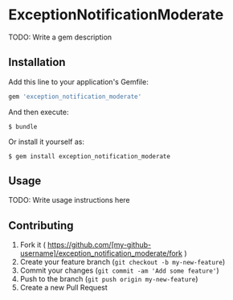 # ExceptionNotificationModerate

TODO: Write a gem description

## Installation

Add this line to your application's Gemfile:

```ruby
gem 'exception_notification_moderate'
```

And then execute:

    $ bundle

Or install it yourself as:

    $ gem install exception_notification_moderate

## Usage

TODO: Write usage instructions here

## Contributing

1. Fork it ( https://github.com/[my-github-username]/exception_notification_moderate/fork )
2. Create your feature branch (`git checkout -b my-new-feature`)
3. Commit your changes (`git commit -am 'Add some feature'`)
4. Push to the branch (`git push origin my-new-feature`)
5. Create a new Pull Request
